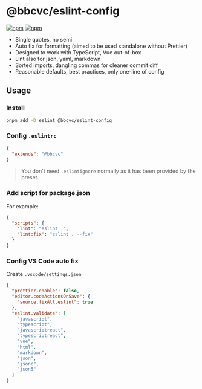 # @bbcvc/eslint-config

[![npm](https://img.shields.io/npm/v/@bbcvc/eslint-config?color=a1b858&label=)](https://npmjs.com/package/@bbcvc/eslint-config)
[![npm](https://img.shields.io/npm/dy/@bbcvc/eslint-config?color=0b73b4&label=)](https://npmjs.com/package/@bbcvc/eslint-config)

- Single quotes, no semi
- Auto fix for formatting (aimed to be used standalone without Prettier)
- Designed to work with TypeScript, Vue out-of-box
- Lint also for json, yaml, markdown
- Sorted imports, dangling commas for cleaner commit diff
- Reasonable defaults, best practices, only one-line of config

## Usage

### Install

```bash
pnpm add -D eslint @bbcvc/eslint-config
```

### Config `.eslintrc`

```json
{
  "extends": "@bbcvc"
}
```

> You don't need `.eslintignore` normally as it has been provided by the preset.

### Add script for package.json

For example:

```json
{
  "scripts": {
    "lint": "eslint .",
    "lint:fix": "eslint . --fix"
  }
}
```

### Config VS Code auto fix

Create `.vscode/settings.json`

```json
{
  "prettier.enable": false,
  "editor.codeActionsOnSave": {
    "source.fixAll.eslint": true
  },
  "eslint.validate": [
    "javascript",
    "typescript",
    "javascriptreact",
    "typescriptreact",
    "vue",
    "html",
    "markdown",
    "json",
    "jsonc",
    "json5"
  ]
}
```
